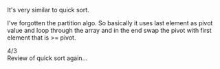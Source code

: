 It's very similar to quick sort.

I've forgotten the partition algo. So basically it uses last element as pivot value and loop through the array and in the end swap the pivot with first element that is >= pivot.

4/3\
Review of quick sort again...
